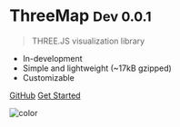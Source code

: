 # ThreeMap <small>Dev 0.0.1</small>

> THREE.JS visualization library

* In-development
* Simple and lightweight (~17kB gzipped)
* Customizable


[GitHub](https://github.com/)
[Get Started](/README.md)
<!-- background color -->

![color](#3F3F3F)